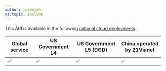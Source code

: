 ```yaml
---
author: jasonjoh
ms.topic: include
---
```


<!-- markdownlint-disable MD041-->

This API is available in the following [national cloud deployments](/graph/deployments).

| Global service     | US Government L4   | US Government L5 (DOD) | China operated by 21Vianet |
|--------------------|--------------------|------------------------|----------------------------|
| :white_check_mark: | :white_check_mark: | :white_check_mark:     | :white_check_mark:         |
